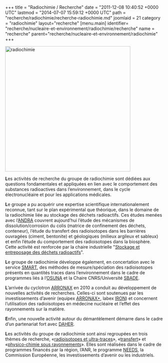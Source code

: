 +++
title = "Radiochimie / Recherche"
date = "2011-12-08 10:40:52 +0000 UTC"
lastmod = "2014-07-07 15:59:12 +0000 UTC"
path = "recherche/radiochimie/recherche-radiochimie.md"
joomlaid = 21
category = "radiochimie"
layout="recherche"
[menu.main]
  identifier= "recherche/nucleaire-et-environnement/radiochimie/recherche"
  name = "recherche"
  parent="recherche/nucleaire-et-environnement/radiochimie"
+++
<p><img src="images/Recherche/Radiochimie/radiochimie.jpg" alt="radiochimie" width="400"/></p>
<p><span><strong>L</strong>es activités de recherche du groupe de radiochimie sont dédiées aux questions fondamentales et appliquées en lien avec le comportement des substances radioactives dans l’environnement, dans le cycle électronucléaire et pour les applications médicales. </span></p>
<p><span><strong>L</strong>e groupe a pu acquérir une expertise scientifique internationalement reconnue, tant sur le plan expérimental que théorique, dans le domaine de la radiochimie liée au stockage des déchets radioactifs. Ces études menées avec l’<a href="http://www.andra.fr/" target="_blank">ANDRA</a> couvrent aujourd’hui l’étude des mécanismes de dissolution/corrosion du colis (matrice de confinement des déchets, conteneur), l’étude du transfert des radioisotopes dans les barrières ouvragées (ciment, bentonite) et géologiques (milieux argileux et sableux) et enfin l’étude du comportement des radioisotopes dans la biosphère. Cette activité est renforcée par la chaire industrielle "<a href="http://www.mines-nantes.fr/fr/CORPORATE-RELATIONS/Nos-chaires/Storage-and-Management-of-Nuclear-Waste" target="_blank">Stockage et entreposage des déchets radioactifs</a>". </span></p>
<p><span><strong>L</strong>e groupe de radiochimie développe également, en concertation avec le service <a href="fr/mesures/le-service-smart/presentation" target="_blank">SMART</a>, des méthodes de mesure/spéciation des radioisotopes présents en quantités traces dans l’environnement dans le cadre de programmes liés à l’<a href="http://www.osuna.univ-nantes.fr/" target="_blank">OSUNA</a> et la Chaire CNRS/Université <a href="http://www.osuna.univ-nantes.fr/51626556/0/fiche___pagelibre/&amp;RH=1293798259421" target="_blank">SBADE</a>.  </span></p>
<p><span><strong>L</strong>’arrivée du cyclotron <a href="http://www.cyclotron-nantes.fr/" target="_blank">ARRONAX</a> en 2010 a conduit au développement de nouvelles activités de recherches. Celles-ci sont soutenues par les investissements d’avenir (equipex <a href="http://www.cyclotron-nantes.fr/spip.php?article124" target="_blank">ARRONAX+</a>, labex <a href="http://www.labex-iron.com/" target="_blank">IRON</a>) et concernent l’utilisation des radioisotopes en médecine nucléaire et l’effet des rayonnements sur la matière. </span></p>
<p><span><strong>E</strong>nfin, une nouvelle activité autour du démantèlement démarre dans le cadre d’un partenariat fort avec <a href="http://www.daher.com/" target="_blank">DAHER</a>. </span></p>
<p><span><strong>L</strong>es activités du groupe de radiochimie sont ainsi regroupées en trois thèmes de recherche, «<a href="fr/recherche/nucleaire-et-environnement/radiochimie/recherche/radioisotopes">radioisotopes et ultra-traces</a>», «<a href="fr/recherche/nucleaire-et-environnement/radiochimie/recherche/transfert">transfert</a>» et «<a href="fr/recherche/nucleaire-et-environnement/radiochimie/recherche/radiolyse">physico-chimie sous rayonnements</a>». Elles sont réalisées dans le cadre de programmes financés par la région, l’ANR, le programme <a href="http://www.cnrs.fr/mi/spip.php?article19" target="_blank">NEEDS</a>, la Commission Européenne, les investissements d’avenir ou les industriels.</span></p>